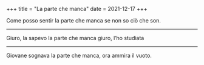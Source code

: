 +++
title = "La parte che manca"
date = 2021-12-17
+++

Come posso sentir
la parte che manca
se non so ciò che son.

---

Giuro, la sapevo
la parte che manca
giuro, l’ho studiata

---

Giovane sognava
la parte che manca,
ora ammira il vuoto.